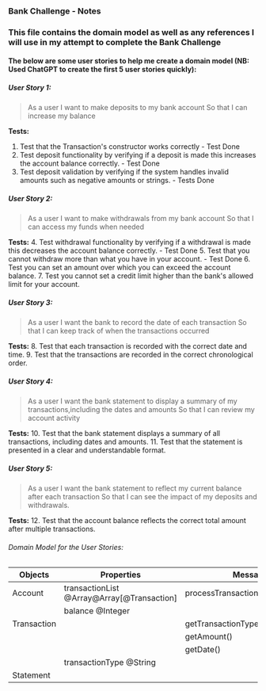 ### Bank Challenge - Notes

### This file contains the domain model as well as any references I will use in  my attempt to complete the Bank Challenge

#### The below are some user stories to help me create a domain model (NB: Used ChatGPT to create the first 5 user stories quickly):


##### User Story 1:
> As a user 
> I want to make deposits to my bank account
> So that I can increase my balance

**Tests:**
1. Test that the Transaction's constructor works correctly - Test Done
2. Test deposit functionality by verifying if a deposit is made this increases the account balance correctly. - Test Done
3. Test deposit validation by verifying if the system handles invalid amounts such as negative amounts or strings. - Tests Done


##### User Story 2:
> As a user
> I want to make withdrawals from my bank account
> So that I can access my funds when needed

**Tests:**
4. Test withdrawal functionality by verifying if a withdrawal is made this decreases the account balance correctly. - Test Done
5. Test that you cannot withdraw more than what you have in your account. - Test Done
6. Test you can set an amount over which you can exceed the account balance.
7. Test you cannot set a credit limit higher than the bank's allowed limit for your account.


##### User Story 3:
> As a user 
> I want the bank to record the date of each transaction
> So that I can keep track of when the transactions occurred

**Tests:**
8. Test that each transaction is recorded with the correct date and time.
9. Test that the transactions are recorded in the correct chronological order.


##### User Story 4:
> As a user
> I want the bank statement to display a summary of my transactions,including the dates and amounts
> So that I can review my account activity

**Tests:**
10. Test that the bank statement displays a summary of all transactions, including dates and amounts.
11. Test that the statement is presented in a clear and understandable format.


##### User Story 5:
> As a user 
> I want the bank statement to reflect my current balance after each transaction
> So that I can see the impact of my deposits and withdrawals.

**Tests:**
12. Test that the account balance reflects the correct total amount after multiple transactions.


###### Domain Model for the User Stories:

| Objects                  | Properties                                  | Message                              | Output           |
| ------------------------ | ------------------------------------------- | ------------------------------------ | ---------------- |
| Account                  | transactionList @Array@Array[@Transaction]  | processTransaction(@Transaction)     | @Void            |
|                          | balance @Integer                            |                                      | @Number          |
| Transaction              |                                             | getTransactionType()                 | @transactionType |
|                          |                                             | getAmount()                          | @Number          |
|                          |                                             | getDate()                            | @Date            |
|                          | transactionType @String                     |                                      | @String          |
| Statement                |                                             |                                      | @Void            |













